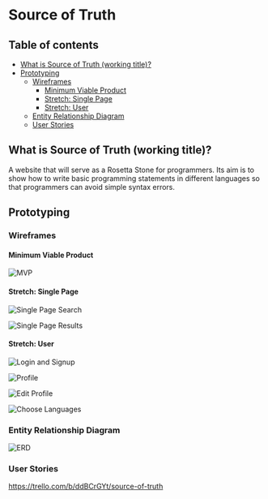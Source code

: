 # Source of Truth

## Table of contents

  * [What is Source of Truth (working title)?](#what-is-source-of-truth-(working-title)?)
  * [Prototyping](#prototyping)
  	* [Wireframes](#wireframes)
  		* [Minimum Viable Product](#minimum-viable-product)
  		* [Stretch: Single Page](#stretch-single-page)
  		* [Stretch: User](#stretch-user)
  	* [Entity Relationship Diagram](#entity-relationship-diagram)
  	* [User Stories](#user-stories)

## What is Source of Truth (working title)?

A website that will serve as a Rosetta Stone for programmers.  Its aim is to show how to write basic programming statements in different languages so that programmers can avoid simple syntax errors.

## Prototyping

### Wireframes

#### Minimum Viable Product

![MVP](https://raw.githubusercontent.com/inei/sourceoftruth/master/prototyping/wireframes/mvp.png)

#### Stretch: Single Page

![Single Page Search](https://raw.githubusercontent.com/inei/sourceoftruth/master/prototyping/wireframes/1%20page%20search.png)

![Single Page Results](https://raw.githubusercontent.com/inei/sourceoftruth/master/prototyping/wireframes/1%20page%20results.png)

#### Stretch: User

![Login and Signup](https://raw.githubusercontent.com/inei/sourceoftruth/master/prototyping/wireframes/login%20and%20signup%20sidebar.png)

![Profile](https://raw.githubusercontent.com/inei/sourceoftruth/master/prototyping/wireframes/profile.png)

![Edit Profile](https://raw.githubusercontent.com/inei/sourceoftruth/master/prototyping/wireframes/edit%20profile.png)

![Choose Languages](https://raw.githubusercontent.com/inei/sourceoftruth/master/prototyping/wireframes/choose%20languages.png)

### Entity Relationship Diagram

![ERD](https://raw.githubusercontent.com/inei/sourceoftruth/master/prototyping/erd/ERD.png)

### User Stories
https://trello.com/b/ddBCrGYt/source-of-truth